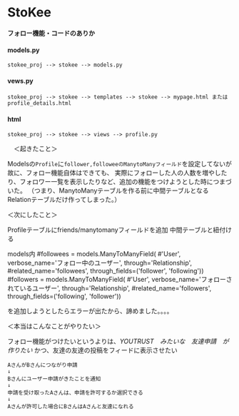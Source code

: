 # StoKee


**フォロー機能・コードのありか**

#### models.py
`stokee_proj --> stokee --> models.py`

#### vews.py
`stokee_proj --> stokee --> templates --> stokee --> mypage.html または profile_details.html`

#### html
`stokee_proj --> stokee --> views --> profile.py`

　＜起きたこと＞

Modelsの`Profile`に`follower,followeeのManytoManyフィールド`を設定してないが故に、フォロー機能自体はできても、
実際にフォローした人の人数を増やしたり、フォロワー一覧を表示したりなど、追加の機能をつけようとした時につまづいた。
（つまり、ManytoManyテーブルを作る前に中間テーブルとなるRelationテーブルだけ作ってしまった。）


＜次にしたこと＞

Profileテーブルにfriends/manytomanyフィールドを追加
中間テーブルと紐付ける

models内
#followees = models.ManyToManyField(
        #'User', verbose_name='フォロー中のユーザー', through='Relationship',
        #related_name='followees', through_fields=('follower', 'following'))
    #followers = models.ManyToManyField(
        #'User', verbose_name='フォローされているユーザー', through='Relationship', 
        #related_name='followers', through_fields=('following', 'follower'))


を追加しようとしたらエラーが出たから、諦めました。。。。


＜本当はこんなことがやりたい＞

フォロー機能がつけたいというよりは、*YOUTRUST　みたいな　友達申請　が作りたい*
かつ、友達の友達の投稿をフィードに表示させたい

```
AさんがBさんにつながり申請
↓
Bさんにユーザー申請がきたことを通知
↓
申請を受け取ったAさんは、申請を許可するか選択できる
↓
Aさんが許可した場合にBさんはAさんと友達になれる
```

